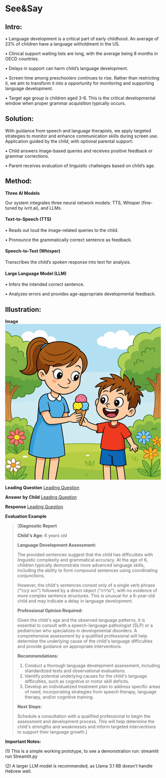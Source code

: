 # __See&Say__

## __Intro:__

 • Language development is a critical part of early childhood.  An average of 23% of children have a language witholdment in the US.

 • Clinical support waiting lists are long, with the average being 8 months in OECD countries.

 • Delays in support can harm child’s language development.

 • Screen time among preschoolers continues to rise. Rather than restricting it, we aim to transform it into a opportunity for monitoring and supporting language development.

 • Target age group is children aged 3-6. This is the critical developmental window when proper grammar acquisition typically occurs.


## __Solution:__

With guidance from speech and language therapists, we apply targeted strategies to monitor and enhance communication skills during screen use.
Application guided by the child, with optional parental support:

 • Child answers image-based queries and receives positive feedback or grammar corrections.

 • Parent receives evaluation of linguistic challenges based on child’s age.

## __Method:__

__Three AI Models__

Our system integrates three neural network models: TTS, Whisper (fine-tuned by ivrit.ai), and  LLMs.

#### Text-to-Speech (TTS)

 • Reads out loud the image-related queries to the child.

 • Pronounce the grammatically correct sentence as feedback.

#### Speech-to-Text (Whisper)

 Transcribes the child’s spoken response into text for analysis.

#### Large Language Model (LLM)

 • Infers the intended correct sentence.

 • Analyzes errors and provides age-appropriate developmental feedback.


## __Illustration:__

__Image__
![Image](img1.png "A demo image")

__Leading Question__
[Leading Question](q1_whyHappy.mp3)

__Answer by Child__
[Leading Question](a1_gotIceCream.mp3)

__Response__
[Leading Question](output_audio.mp3)

__Evaluation Example__
>[**Diagnostic Report**
>
>**Child's Age:** 6 years old
>
>**Language Development Assessment:**
>
>The provided sentences suggest that the child has difficulties with linguistic complexity and grammatical accuracy. At the age of 6, children typically demonstrate more advanced language skills, including the ability to form compound sentences using coordinating conjunctions.
>
>However, the child's sentences consist only of a single verb phrase ("הוא קיבל") followed by a direct object ("גלידה"), with no evidence of more complex sentence structures. This is unusual for a 6-year-old child and may indicate a delay in language development.
>
>**Professional Opinion Required:**
>
>Given the child's age and the observed language patterns, it is essential to consult with a speech-language pathologist (SLP) or a pediatrician who specializes in developmental disorders. A comprehensive assessment by a qualified professional will help determine the underlying cause of the child's language difficulties and provide guidance on appropriate interventions.
>
>**Recommendations:**
>
>1. Conduct a thorough language development assessment, including standardized tests and observational evaluations.
>2. Identify potential underlying causes for the child's language difficulties, such as cognitive or motor skill deficits.
>3. Develop an individualized treatment plan to address specific areas of need, incorporating strategies from speech therapy, language therapy, and/or cognitive training.
>
>**Next Steps:**
>
>Schedule a consultation with a qualified professional to begin the assessment and development process. This will help determine the child's strengths and weaknesses and inform targeted interventions to support their language growth.]



__Important Notes:__

(1) This is a simple working prototype, to see a demonstration run:
streamlit run Streamlit.py

(2) A larger LLM model is recommended, as Llama 3.1 8B doesn't handle Hebrew well.